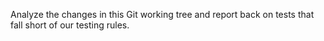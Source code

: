 Analyze the changes in this Git working tree and report back on tests that fall short of our testing rules.
